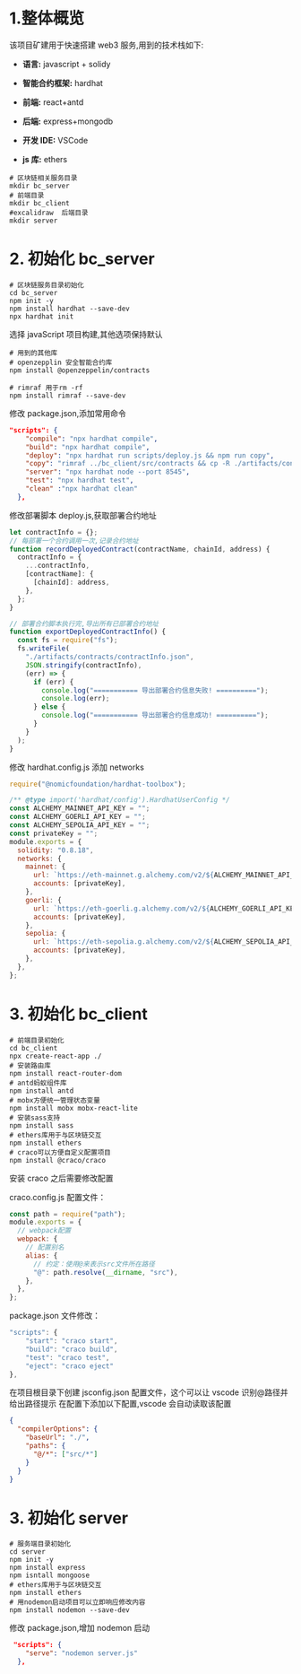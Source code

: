 # 1.整体概览

该项目矿建用于快速搭建 web3 服务,用到的技术栈如下:

- **语言:** javascript + solidy

- **智能合约框架:** hardhat

- **前端:** react+antd

- **后端:** express+mongodb

- **开发 IDE:** VSCode

- **js 库:** ethers

```shell
# 区块链相关服务目录
mkdir bc_server
# 前端目录
mkdir bc_client
#excalidraw  后端目录
mkdir server
```

# 2. 初始化 bc_server

```shell
# 区块链服务目录初始化
cd bc_server
npm init -y
npm install hardhat --save-dev
npx hardhat init
```

选择 javaScript 项目构建,其他选项保持默认

```shell
# 用到的其他库
# openzepplin 安全智能合约库
npm install @openzeppelin/contracts

# rimraf 用于rm -rf
npm install rimraf --save-dev
```

修改 package.json,添加常用命令

```json
"scripts": {
    "compile": "npx hardhat compile",
    "build": "npx hardhat compile",
    "deploy": "npx hardhat run scripts/deploy.js && npm run copy",
    "copy": "rimraf ../bc_client/src/contracts && cp -R ./artifacts/contracts ../bc_client/src/contracts",
    "server": "npx hardhat node --port 8545",
    "test": "npx hardhat test",
    "clean" :"npx hardhat clean"
  },
```

修改部署脚本 deploy.js,获取部署合约地址

```js
let contractInfo = {};
// 每部署一个合约调用一次,记录合约地址
function recordDeployedContract(contractName, chainId, address) {
  contractInfo = {
    ...contractInfo,
    [contractName]: {
      [chainId]: address,
    },
  };
}

// 部署合约脚本执行完,导出所有已部署合约地址
function exportDeployedContractInfo() {
  const fs = require("fs");
  fs.writeFile(
    "./artifacts/contracts/contractInfo.json",
    JSON.stringify(contractInfo),
    (err) => {
      if (err) {
        console.log("=========== 导出部署合约信息失败! ==========");
        console.log(err);
      } else {
        console.log("=========== 导出部署合约信息成功! ==========");
      }
    }
  );
}
```

修改 hardhat.config.js 添加 networks

```js
require("@nomicfoundation/hardhat-toolbox");

/** @type import('hardhat/config').HardhatUserConfig */
const ALCHEMY_MAINNET_API_KEY = "";
const ALCHEMY_GOERLI_API_KEY = "";
const ALCHEMY_SEPOLIA_API_KEY = "";
const privateKey = "";
module.exports = {
  solidity: "0.8.18",
  networks: {
    mainnet: {
      url: `https://eth-mainnet.g.alchemy.com/v2/${ALCHEMY_MAINNET_API_KEY}`,
      accounts: [privateKey],
    },
    goerli: {
      url: `https://eth-goerli.g.alchemy.com/v2/${ALCHEMY_GOERLI_API_KEY}`,
      accounts: [privateKey],
    },
    sepolia: {
      url: `https://eth-sepolia.g.alchemy.com/v2/${ALCHEMY_SEPOLIA_API_KEY}`,
      accounts: [privateKey],
    },
  },
};
```

# 3. 初始化 bc_client

```shell
# 前端目录初始化
cd bc_client
npx create-react-app ./
# 安装路由库
npm install react-router-dom
# antd蚂蚁组件库
npm install antd
# mobx方便统一管理状态变量
npm install mobx mobx-react-lite
# 安装sass支持
npm install sass
# ethers库用于与区块链交互
npm install ethers
# craco可以方便自定义配置项目
npm install @craco/craco
```

安装 craco 之后需要修改配置

craco.config.js 配置文件：

```js
const path = require("path");
module.exports = {
  // webpack配置
  webpack: {
    // 配置别名
    alias: {
      // 约定：使用@来表示src文件所在路径
      "@": path.resolve(__dirname, "src"),
    },
  },
};
```

package.json 文件修改：

```js
"scripts": {
	"start": "craco start",
	"build": "craco build",
	"test": "craco test",
	"eject": "craco eject"
},
```

在项目根目录下创建 jsconfig.json 配置文件，这个可以让 vscode 识别@路径并给出路径提示
在配置下添加以下配置,vscode 会自动读取该配置

```json
{
  "compilerOptions": {
    "baseUrl": "./",
    "paths": {
      "@/*": ["src/*"]
    }
  }
}
```

# 3. 初始化 server

```shell
# 服务端目录初始化
cd server
npm init -y
npm install express
npm isntall mongoose
# ethers库用于与区块链交互
npm install ethers
# 用nodemon启动项目可以立即响应修改内容
npm install nodemon --save-dev
```

修改 package.json,增加 nodemon 启动

```json
 "scripts": {
    "serve": "nodemon server.js"
  },
```
